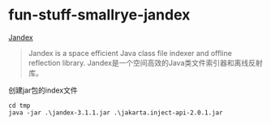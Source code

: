 # fun-stuff-smallrye-jandex

[Jandex](https://smallrye.io/jandex/jandex/3.1.1/index.html)

> Jandex is a space efficient Java class file indexer and offline reflection library.
> Jandex是一个空间高效的Java类文件索引器和离线反射库。

创建jar包的index文件

```shell
cd tmp 
java -jar .\jandex-3.1.1.jar .\jakarta.inject-api-2.0.1.jar
```
